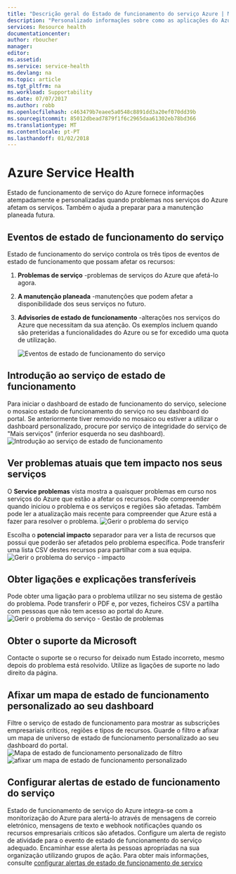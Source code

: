 ```yaml
---
title: "Descrição geral do Estado de funcionamento do serviço Azure | Microsoft Docs"
description: "Personalizado informações sobre como as aplicações do Azure são afetadas pelo problemas atuais e futuras serviço do Azure e manutenção."
services: Resource health
documentationcenter: 
author: rboucher
manager: 
editor: 
ms.assetid: 
ms.service: service-health
ms.devlang: na
ms.topic: article
ms.tgt_pltfrm: na
ms.workload: Supportability
ms.date: 07/07/2017
ms.author: robb
ms.openlocfilehash: c463479b7eaee5a0548c8891dd3a20ef070dd39b
ms.sourcegitcommit: 85012dbead7879f1f6c2965daa61302eb78bd366
ms.translationtype: MT
ms.contentlocale: pt-PT
ms.lasthandoff: 01/02/2018
---
```

# <a name="azure-service-health"></a>Azure Service Health
Estado de funcionamento de serviço do Azure fornece informações atempadamente e personalizadas quando problemas nos serviços do Azure afetam os serviços.  Também o ajuda a preparar para a manutenção planeada futura.

## <a name="service-health-events"></a>Eventos de estado de funcionamento do serviço
Estado de funcionamento do serviço controla os três tipos de eventos de estado de funcionamento que possam afetar os recursos:
1. **Problemas de serviço** -problemas de serviços do Azure que afetá-lo agora. 
2. **A manutenção planeada** -manutenções que podem afetar a disponibilidade dos seus serviços no futuro.  
3. **Advisories de estado de funcionamento** -alterações nos serviços do Azure que necessitam da sua atenção. Os exemplos incluem quando são preteridas a funcionalidades do Azure ou se for excedido uma quota de utilização.

    ![Eventos de estado de funcionamento do serviço](./media/service-health-overview/azure-service-health-overview-7.png)

## <a name="get-started-with-service-health"></a>Introdução ao serviço de estado de funcionamento
Para iniciar o dashboard de estado de funcionamento do serviço, selecione o mosaico estado de funcionamento do serviço no seu dashboard do portal. Se anteriormente tiver removido no mosaico ou estiver a utilizar o dashboard personalizado, procure por serviço de integridade do serviço de "Mais serviços" (inferior esquerda no seu dashboard).
![Introdução ao serviço de estado de funcionamento](./media/service-health-overview/azure-service-health-overview-1.png)

## <a name="see-current-issues-which-impact-your-services"></a>Ver problemas atuais que tem impacto nos seus serviços
O **Service problemas** vista mostra a quaisquer problemas em curso nos serviços do Azure que estão a afetar os recursos. Pode compreender quando iniciou o problema e os serviços e regiões são afetadas. Também pode ler a atualização mais recente para compreender que Azure está a fazer para resolver o problema. 
![Gerir o problema do serviço](./media/service-health-overview/azure-service-health-overview-2.png)

Escolha o **potencial impacto** separador para ver a lista de recursos que possui que poderão ser afetados pelo problema específica. Pode transferir uma lista CSV destes recursos para partilhar com a sua equipa.
![Gerir o problema do serviço - impacto](./media/service-health-overview/azure-service-health-overview-4.png)

## <a name="get-links-and-downloadable-explanations"></a>Obter ligações e explicações transferíveis 
Pode obter uma ligação para o problema utilizar no seu sistema de gestão do problema. Pode transferir o PDF e, por vezes, ficheiros CSV a partilha com pessoas que não tem acesso ao portal do Azure.   
![Gerir o problema do serviço - Gestão de problemas](./media/service-health-overview/azure-service-health-overview-3.png)

## <a name="get-support-from-microsoft"></a>Obter o suporte da Microsoft
Contacte o suporte se o recurso for deixado num Estado incorreto, mesmo depois do problema está resolvido.  Utilize as ligações de suporte no lado direito da página.  

## <a name="pin-a-personalized-health-map-to-your-dashboard"></a>Afixar um mapa de estado de funcionamento personalizado ao seu dashboard
Filtre o serviço de estado de funcionamento para mostrar as subscrições empresariais críticos, regiões e tipos de recursos. Guarde o filtro e afixar um mapa de universo de estado de funcionamento personalizado ao seu dashboard do portal. 
![Mapa de estado de funcionamento personalizado de filtro](./media/service-health-overview/azure-service-health-overview-6a.png)
![afixar um mapa de estado de funcionamento personalizado](./media/service-health-overview/azure-service-health-overview-6b.png)

## <a name="configure-service-health-alerts"></a>Configurar alertas de estado de funcionamento do serviço
Estado de funcionamento de serviço do Azure integra-se com a monitorização do Azure para alertá-lo através de mensagens de correio eletrónico, mensagens de texto e webhook notificações quando os recursos empresariais críticos são afetados. Configure um alerta de registo de atividade para o evento de estado de funcionamento do serviço adequado. Encaminhar esse alerta às pessoas apropriadas na sua organização utilizando grupos de ação. Para obter mais informações, consulte [configurar alertas de estado de funcionamento de serviço](../monitoring-and-diagnostics/monitoring-activity-log-alerts-on-service-notifications.md)

 
